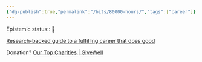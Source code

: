 ```yaml
---
{"dg-publish":true,"permalink":"/bits/80000-hours/","tags":["career"]}
---
```


Epistemic status:: 🌱

[Research-backed guide to a fulfilling career that does good](https://80000hours.org/career-guide/)

Donation?
[Our Top Charities | GiveWell](https://www.givewell.org/charities/top-charities)